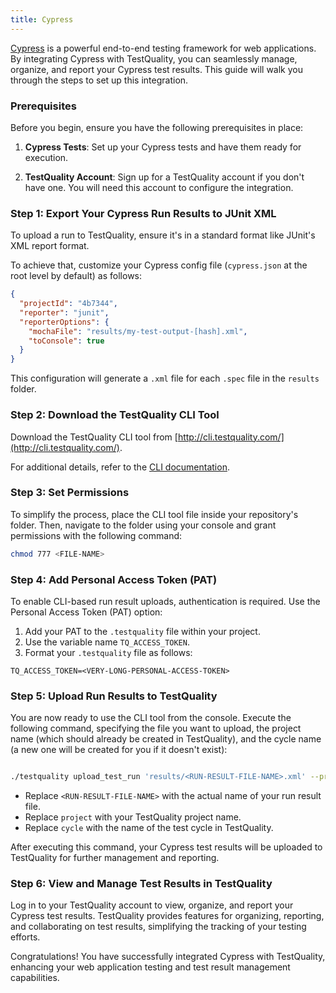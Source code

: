 ```yaml
---
title: Cypress 
---
```


[Cypress](https://www.cypress.io/) is a powerful end-to-end testing framework for web applications. By integrating Cypress with TestQuality, you can seamlessly manage, organize, and report your Cypress test results. This guide will walk you through the steps to set up this integration.

### Prerequisites

Before you begin, ensure you have the following prerequisites in place:

1. **Cypress Tests**: Set up your Cypress tests and have them ready for execution.

2. **TestQuality Account**: Sign up for a TestQuality account if you don't have one. You will need this account to configure the integration.

### Step 1: Export Your Cypress Run Results to JUnit XML

To upload a run to TestQuality, ensure it's in a standard format like JUnit's XML report format.

To achieve that, customize your Cypress config file (`cypress.json` at the root level by default) as follows:

```json
{
  "projectId": "4b7344",
  "reporter": "junit",
  "reporterOptions": {
    "mochaFile": "results/my-test-output-[hash].xml",
    "toConsole": true
  }
}
```
This configuration will generate a `.xml` file for each `.spec` file in the `results` folder.


### Step 2: Download the TestQuality CLI Tool

Download the TestQuality CLI tool from [http://cli.testquality.com/](http://cli.testquality.com/).

For additional details, refer to the [CLI documentation](/testquality_cli/overview).

### Step 3: Set Permissions

To simplify the process, place the CLI tool file inside your repository's folder. Then, navigate to the folder using your console and grant permissions with the following command:

```bash
chmod 777 <FILE-NAME>
```
### Step 4: Add Personal Access Token (PAT)

To enable CLI-based run result uploads, authentication is required. Use the Personal Access Token (PAT) option:

1. Add your PAT to the `.testquality` file within your project.
2. Use the variable name `TQ_ACCESS_TOKEN`.
3. Format your `.testquality` file as follows:

```plaintext
TQ_ACCESS_TOKEN=<VERY-LONG-PERSONAL-ACCESS-TOKEN>
```
### Step 5: Upload Run Results to TestQuality

You are now ready to use the CLI tool from the console. Execute the following command, specifying the file you want to upload, the project name (which should already be created in TestQuality), and the cycle name (a new one will be created for you if it doesn't exist):

```bash

./testquality upload_test_run 'results/<RUN-RESULT-FILE-NAME>.xml' --project_name=project --plan_name=cycle
```

- Replace `<RUN-RESULT-FILE-NAME>` with the actual name of your run result file.
- Replace `project` with your TestQuality project name.
- Replace `cycle` with the name of the test cycle in TestQuality.

After executing this command, your Cypress test results will be uploaded to TestQuality for further management and reporting.

### Step 6: View and Manage Test Results in TestQuality

Log in to your TestQuality account to view, organize, and report your Cypress test results. TestQuality provides features for organizing, reporting, and collaborating on test results, simplifying the tracking of your testing efforts.

Congratulations! You have successfully integrated Cypress with TestQuality, enhancing your web application testing and test result management capabilities.
